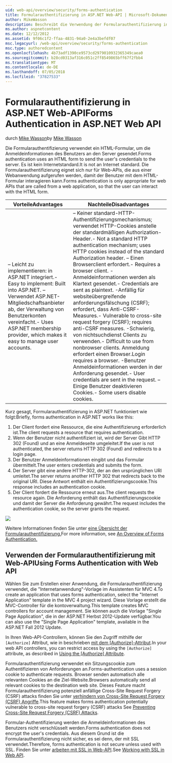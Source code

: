 ```yaml
---
uid: web-api/overview/security/forms-authentication
title: Formularauthentifizierung in ASP.NET Web-API | Microsoft-Dokumentation
author: MikeWasson
description: Beschreibt die Verwendung der Formularauthentifizierung in ASP.NET Web-API.
ms.author: aspnetcontent
ms.date: 12/12/2012
ms.assetid: 9f06c1f2-ffaa-4831-94a0-2e4a3befdf07
msc.legacyurl: /web-api/overview/security/forms-authentication
msc.type: authoredcontent
ms.openlocfilehash: 4b73adf1390ce9573cd2979010932365349caea0
ms.sourcegitcommit: b28cd0313af316c051c2ff8549865bff67f2fbb4
ms.translationtype: MT
ms.contentlocale: de-DE
ms.lasthandoff: 07/05/2018
ms.locfileid: "37827533"
---
```

<a name="forms-authentication-in-aspnet-web-api"></a><span data-ttu-id="e0768-103">Formularauthentifizierung in ASP.NET Web-API</span><span class="sxs-lookup"><span data-stu-id="e0768-103">Forms Authentication in ASP.NET Web API</span></span>
====================
<span data-ttu-id="e0768-104">durch [Mike Wasson](https://github.com/MikeWasson)</span><span class="sxs-lookup"><span data-stu-id="e0768-104">by [Mike Wasson](https://github.com/MikeWasson)</span></span>

<span data-ttu-id="e0768-105">Die Formularauthentifizierung verwendet ein HTML-Formular, um die Anmeldeinformationen des Benutzers an den Server gesendet.</span><span class="sxs-lookup"><span data-stu-id="e0768-105">Forms authentication uses an HTML form to send the user's credentials to the server.</span></span> <span data-ttu-id="e0768-106">Es ist kein Internetstandard.</span><span class="sxs-lookup"><span data-stu-id="e0768-106">It is not an Internet standard.</span></span> <span data-ttu-id="e0768-107">Die Formularauthentifizierung eignet sich nur für Web-APIs, die aus einer Webanwendung aufgerufen werden, damit der Benutzer mit dem HTML-Formular interagieren kann.</span><span class="sxs-lookup"><span data-stu-id="e0768-107">Forms authentication is only appropriate for web APIs that are called from a web application, so that the user can interact with the HTML form.</span></span>

| <span data-ttu-id="e0768-108">Vorteile</span><span class="sxs-lookup"><span data-stu-id="e0768-108">Advantages</span></span> | <span data-ttu-id="e0768-109">Nachteile</span><span class="sxs-lookup"><span data-stu-id="e0768-109">Disadvantages</span></span> |
| --- | --- |
| <span data-ttu-id="e0768-110">– Leicht zu implementieren: in ASP.NET integriert.</span><span class="sxs-lookup"><span data-stu-id="e0768-110">- Easy to implement: Built into ASP.NET.</span></span> <span data-ttu-id="e0768-111">– Verwendet ASP.NET-Mitgliedschaftsanbieter ab, der Verwaltung von Benutzerkonten vereinfacht.</span><span class="sxs-lookup"><span data-stu-id="e0768-111">- Uses ASP.NET membership provider, which makes it easy to manage user accounts.</span></span> | <span data-ttu-id="e0768-112">– Keiner standard-HTTP-Authentifizierungsmechanismus; verwendet HTTP-Cookies anstelle der standardmäßigen Authorization-Header.</span><span class="sxs-lookup"><span data-stu-id="e0768-112">- Not a standard HTTP authentication mechanism; uses HTTP cookies instead of the standard Authorization header.</span></span> <span data-ttu-id="e0768-113">– Einen Browserclient erfordert.</span><span class="sxs-lookup"><span data-stu-id="e0768-113">- Requires a browser client.</span></span> <span data-ttu-id="e0768-114">-Anmeldeinformationen werden als Klartext gesendet.</span><span class="sxs-lookup"><span data-stu-id="e0768-114">- Credentials are sent as plaintext.</span></span> <span data-ttu-id="e0768-115">-Anfällig für websiteübergreifende anforderungsfälschung (CSRF); erfordert, dass Anti-CSRF-Measures.</span><span class="sxs-lookup"><span data-stu-id="e0768-115">- Vulnerable to cross-site request forgery (CSRF); requires anti-CSRF measures.</span></span> <span data-ttu-id="e0768-116">-Schwierig, von nichtsuchdienst Clients zu verwenden.</span><span class="sxs-lookup"><span data-stu-id="e0768-116">- Difficult to use from nonbrowser clients.</span></span> <span data-ttu-id="e0768-117">Anmeldung erfordert einen Browser.</span><span class="sxs-lookup"><span data-stu-id="e0768-117">Login requires a browser.</span></span> <span data-ttu-id="e0768-118">-Benutzer Anmeldeinformationen werden in der Anforderung gesendet.</span><span class="sxs-lookup"><span data-stu-id="e0768-118">- User credentials are sent in the request.</span></span> <span data-ttu-id="e0768-119">– Einige Benutzer deaktivieren Cookies.</span><span class="sxs-lookup"><span data-stu-id="e0768-119">- Some users disable cookies.</span></span> |

<span data-ttu-id="e0768-120">Kurz gesagt, Formularauthentifizierung in ASP.NET funktioniert wie folgt:</span><span class="sxs-lookup"><span data-stu-id="e0768-120">Briefly, forms authentication in ASP.NET works like this:</span></span>

1. <span data-ttu-id="e0768-121">Der Client fordert eine Ressource, die eine Authentifizierung erforderlich ist.</span><span class="sxs-lookup"><span data-stu-id="e0768-121">The client requests a resource that requires authentication.</span></span>
2. <span data-ttu-id="e0768-122">Wenn der Benutzer nicht authentifiziert ist, wird der Server Gibt HTTP 302 (Found) und an eine Anmeldeseite umgeleitet.</span><span class="sxs-lookup"><span data-stu-id="e0768-122">If the user is not authenticated, the server returns HTTP 302 (Found) and redirects to a login page.</span></span>
3. <span data-ttu-id="e0768-123">Der Benutzer Anmeldeinformationen eingibt und das Formular übermittelt.</span><span class="sxs-lookup"><span data-stu-id="e0768-123">The user enters credentials and submits the form.</span></span>
4. <span data-ttu-id="e0768-124">Der Server gibt eine andere HTTP-302, der an den ursprünglichen URI umleitet.</span><span class="sxs-lookup"><span data-stu-id="e0768-124">The server returns another HTTP 302 that redirects back to the original URI.</span></span> <span data-ttu-id="e0768-125">Diese Antwort enthält ein Authentifizierungscookie.</span><span class="sxs-lookup"><span data-stu-id="e0768-125">This response includes an authentication cookie.</span></span>
5. <span data-ttu-id="e0768-126">Der Client fordert die Ressource erneut aus.</span><span class="sxs-lookup"><span data-stu-id="e0768-126">The client requests the resource again.</span></span> <span data-ttu-id="e0768-127">Die Anforderung enthält das Authentifizierungscookie und damit der Server die Anforderung gewährt.</span><span class="sxs-lookup"><span data-stu-id="e0768-127">The request includes the authentication cookie, so the server grants the request.</span></span>

![](forms-authentication/_static/image1.png)

<span data-ttu-id="e0768-128">Weitere Informationen finden Sie unter [eine Übersicht der Formularauthentifizierung.](../../../web-forms/overview/older-versions-security/introduction/an-overview-of-forms-authentication-cs.md)</span><span class="sxs-lookup"><span data-stu-id="e0768-128">For more information, see [An Overview of Forms Authentication.](../../../web-forms/overview/older-versions-security/introduction/an-overview-of-forms-authentication-cs.md)</span></span>

## <a name="using-forms-authentication-with-web-api"></a><span data-ttu-id="e0768-129">Verwenden der Formularauthentifizierung mit Web-API</span><span class="sxs-lookup"><span data-stu-id="e0768-129">Using Forms Authentication with Web API</span></span>

<span data-ttu-id="e0768-130">Wählen Sie zum Erstellen einer Anwendung, die Formularauthentifizierung verwendet, die "Internetanwendung"-Vorlage im Assistenten für MVC 4.</span><span class="sxs-lookup"><span data-stu-id="e0768-130">To create an application that uses forms authentication, select the "Internet Application" template in the MVC 4 project wizard.</span></span> <span data-ttu-id="e0768-131">Diese Vorlage erstellt die MVC-Controller für die kontoverwaltung.</span><span class="sxs-lookup"><span data-stu-id="e0768-131">This template creates MVC controllers for account management.</span></span> <span data-ttu-id="e0768-132">Sie können auch die Vorlage "Single Page Application", die in der ASP.NET Herbst 2012-Update verfügbar.</span><span class="sxs-lookup"><span data-stu-id="e0768-132">You can also use the "Single Page Application" template, available in the ASP.NET Fall 2012 Update.</span></span>

<span data-ttu-id="e0768-133">In Ihren Web-API-Controllern, können Sie den Zugriff mithilfe der `[Authorize]` Attribut, wie in beschrieben [mit dem [Authorize]-Attribut](authentication-and-authorization-in-aspnet-web-api.md#auth3).</span><span class="sxs-lookup"><span data-stu-id="e0768-133">In your web API controllers, you can restrict access by using the `[Authorize]` attribute, as described in [Using the [Authorize] Attribute](authentication-and-authorization-in-aspnet-web-api.md#auth3).</span></span>

<span data-ttu-id="e0768-134">Formularauthentifizierung verwendet ein Sitzungscookie zum Authentifizieren von Anforderungen an.</span><span class="sxs-lookup"><span data-stu-id="e0768-134">Forms-authentication uses a session cookie to authenticate requests.</span></span> <span data-ttu-id="e0768-135">Browser senden automatisch alle relevanten Cookies an die Ziel-Website.</span><span class="sxs-lookup"><span data-stu-id="e0768-135">Browsers automatically send all relevant cookies to the destination web site.</span></span> <span data-ttu-id="e0768-136">Dieses Feature macht Formularauthentifizierung potenziell anfällige Cross-Site Request Forgery (CSRF) attacks finden Sie unter [verhindern von Cross-Site Request Forgery (CSRF) Angriffe](preventing-cross-site-request-forgery-csrf-attacks.md).</span><span class="sxs-lookup"><span data-stu-id="e0768-136">This feature makes forms authentication potentially vulnerable to cross-site request forgery (CSRF) attacks See [Preventing Cross-Site Request Forgery (CSRF) Attacks](preventing-cross-site-request-forgery-csrf-attacks.md).</span></span>

<span data-ttu-id="e0768-137">Formular-Authentifizierung werden die Anmeldeinformationen des Benutzers nicht verschlüsselt werden.</span><span class="sxs-lookup"><span data-stu-id="e0768-137">Forms authentication does not encrypt the user's credentials.</span></span> <span data-ttu-id="e0768-138">Aus diesem Grund ist die Formularauthentifizierung nicht sicher, es sei denn, der mit SSL verwendet.</span><span class="sxs-lookup"><span data-stu-id="e0768-138">Therefore, forms authentication is not secure unless used with SSL.</span></span> <span data-ttu-id="e0768-139">Finden Sie unter [arbeiten mit SSL in Web-API](working-with-ssl-in-web-api.md).</span><span class="sxs-lookup"><span data-stu-id="e0768-139">See [Working with SSL in Web API](working-with-ssl-in-web-api.md).</span></span>
